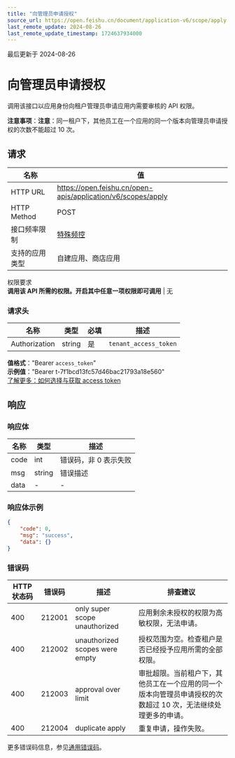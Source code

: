 ```yaml
---
title: "向管理员申请授权"
source_url: https://open.feishu.cn/document/application-v6/scope/apply
last_remote_update: 2024-08-26
last_remote_update_timestamp: 1724637934000
---
```

最后更新于 2024-08-26

# 向管理员申请授权

调用该接口以应用身份向租户管理员申请应用内需要审核的 API 权限。

**注意事项**：**注意**：同一租户下，其他员工在一个应用的同一个版本向管理员申请授权的次数不能超过 10 次。

## 请求
名称 | 值
---|---
HTTP URL | https://open.feishu.cn/open-apis/application/v6/scopes/apply
HTTP Method | POST
接口频率限制 | [特殊频控](https://open.feishu.cn/document/ukTMukTMukTM/uUzN04SN3QjL1cDN)
支持的应用类型 | 自建应用、商店应用
权限要求  
            **调用该 API 所需的权限。开启其中任意一项权限即可调用** | 无

### 请求头

名称 | 类型 | 必填 | 描述
--- | --- | --- | ---
Authorization | string | 是 | `tenant_access_token`  
**值格式**："Bearer `access_token`"  
**示例值**："Bearer t-7f1bcd13fc57d46bac21793a18e560"  
[了解更多：如何选择与获取 access token](https://open.feishu.cn/document/uAjLw4CM/ugTN1YjL4UTN24CO1UjN/trouble-shooting/how-to-choose-which-type-of-token-to-use)

## 响应

### 响应体

名称 | 类型 | 描述
--- | --- | ---
code | int | 错误码，非 0 表示失败
msg | string | 错误描述
data | \- | \-

### 响应体示例
```json
{
    "code": 0,
    "msg": "success",
    "data": {}
}
```

### 错误码

HTTP状态码 | 错误码 | 描述 | 排查建议
--- | --- | --- | ---
400 | 212001 | only super scope unauthorized | 应用剩余未授权的权限为高敏权限，无法申请。
400 | 212002 | unauthorized scopes were empty | 授权范围为空。检查租户是否已经授予应用所需的全部权限。
400 | 212003 | approval over limit | 审批超限。当前租户下，其他员工在一个应用的同一个版本向管理员申请授权的次数超过 10 次，无法继续处理更多的申请。
400 | 212004 | duplicate apply | 重复申请，操作失败。

更多错误码信息，参见[通用错误码](https://open.feishu.cn/document/ukTMukTMukTM/ugjM14COyUjL4ITN)。
